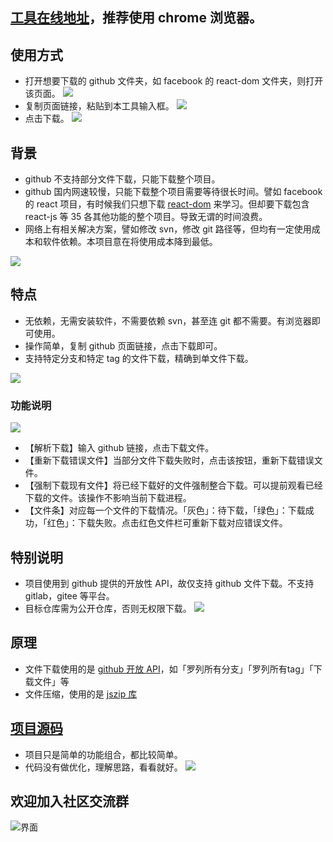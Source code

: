 ## [工具在线地址](http://blog.luckly-mjw.cn/tool-show/github-directory-downloader/index.html)，推荐使用 chrome 浏览器。


## 使用方式

* 打开想要下载的 github 文件夹，如 facebook 的 react-dom 文件夹，则打开该页面。
![](./imgs/001.jpeg)
* 复制页面链接，粘贴到本工具输入框。
![](./imgs/002.jpeg)
* 点击下载。
![](./imgs/003.jpeg)

## 背景

* github 不支持部分文件下载，只能下载整个项目。
* github 国内网速较慢，只能下载整个项目需要等待很长时间。譬如 facebook 的 react 项目，有时候我们只想下载 [react-dom](https://github.com/facebook/react/tree/master/packages/react-dom) 来学习。但却要下载包含 react-js 等 35 各其他功能的整个项目。导致无谓的时间浪费。
* 网络上有相关解决方案，譬如修改 svn，修改 git 路径等，但均有一定使用成本和软件依赖。本项目意在将使用成本降到最低。

![](./imgs/005.jpg)

## 特点

* 无依赖，无需安装软件，不需要依赖 svn，甚至连 git 都不需要。有浏览器即可使用。
* 操作简单，复制 github 页面链接，点击下载即可。
* 支持特定分支和特定 tag 的文件下载，精确到单文件下载。

![](./imgs/006.jpg)

### 功能说明

![](./imgs/004.jpeg)

* 【解析下载】输入 github 链接，点击下载文件。
* 【重新下载错误文件】当部分文件下载失败时，点击该按钮，重新下载错误文件。
* 【强制下载现有文件】将已经下载好的文件强制整合下载。可以提前观看已经下载的文件。该操作不影响当前下载进程。
* 【文件条】对应每一个文件的下载情况。「灰色」：待下载，「绿色」：下载成功，「红色」：下载失败。点击红色文件栏可重新下载对应错误文件。

## 特别说明

* 项目使用到 github 提供的开放性 API，故仅支持 github 文件下载。不支持 gitlab，gitee 等平台。
* 目标仓库需为公开仓库，否则无权限下载。
![](./imgs/006.jpeg)

## 原理

* 文件下载使用的是 [github 开放 API](https://docs.github.com/cn/rest/reference/repos)，如「罗列所有分支」「罗列所有tag」「下载文件」等
* 文件压缩，使用的是 [jszip 库](https://github.com/Stuk/jszip#readme)

## [项目源码](https://github.com/Momo707577045/github-directory-downloader)

* 项目只是简单的功能组合，都比较简单。
* 代码没有做优化，理解思路，看看就好。
![](./imgs/007.jpeg)

## 欢迎加入社区交流群

![界面](./imgs/tools.jpeg) 
